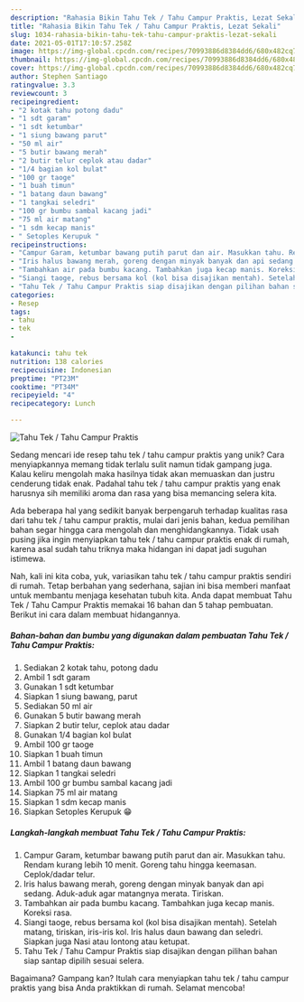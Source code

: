 ```yaml
---
description: "Rahasia Bikin Tahu Tek / Tahu Campur Praktis, Lezat Sekali"
title: "Rahasia Bikin Tahu Tek / Tahu Campur Praktis, Lezat Sekali"
slug: 1034-rahasia-bikin-tahu-tek-tahu-campur-praktis-lezat-sekali
date: 2021-05-01T17:10:57.258Z
image: https://img-global.cpcdn.com/recipes/70993886d8384dd6/680x482cq70/tahu-tek-tahu-campur-praktis-foto-resep-utama.jpg
thumbnail: https://img-global.cpcdn.com/recipes/70993886d8384dd6/680x482cq70/tahu-tek-tahu-campur-praktis-foto-resep-utama.jpg
cover: https://img-global.cpcdn.com/recipes/70993886d8384dd6/680x482cq70/tahu-tek-tahu-campur-praktis-foto-resep-utama.jpg
author: Stephen Santiago
ratingvalue: 3.3
reviewcount: 3
recipeingredient:
- "2 kotak tahu potong dadu"
- "1 sdt garam"
- "1 sdt ketumbar"
- "1 siung bawang parut"
- "50 ml air"
- "5 butir bawang merah"
- "2 butir telur ceplok atau dadar"
- "1/4 bagian kol bulat"
- "100 gr taoge"
- "1 buah timun"
- "1 batang daun bawang"
- "1 tangkai seledri"
- "100 gr bumbu sambal kacang jadi"
- "75 ml air matang"
- "1 sdm kecap manis"
- " Setoples Kerupuk "
recipeinstructions:
- "Campur Garam, ketumbar bawang putih parut dan air. Masukkan tahu. Rendam kurang lebih 10 menit. Goreng tahu hingga keemasan. Ceplok/dadar telur."
- "Iris halus bawang merah, goreng dengan minyak banyak dan api sedang. Aduk-aduk agar matangnya merata. Tiriskan."
- "Tambahkan air pada bumbu kacang. Tambahkan juga kecap manis. Koreksi rasa."
- "Siangi taoge, rebus bersama kol (kol bisa disajikan mentah). Setelah matang, tiriskan, iris-iris kol. Iris halus daun bawang dan seledri. Siapkan juga Nasi atau lontong atau ketupat."
- "Tahu Tek / Tahu Campur Praktis siap disajikan dengan pilihan bahan siap santap dipilih sesuai selera."
categories:
- Resep
tags:
- tahu
- tek
- 

katakunci: tahu tek  
nutrition: 138 calories
recipecuisine: Indonesian
preptime: "PT23M"
cooktime: "PT34M"
recipeyield: "4"
recipecategory: Lunch

---
```



![Tahu Tek / Tahu Campur Praktis](https://img-global.cpcdn.com/recipes/70993886d8384dd6/680x482cq70/tahu-tek-tahu-campur-praktis-foto-resep-utama.jpg)

Sedang mencari ide resep tahu tek / tahu campur praktis yang unik? Cara menyiapkannya memang tidak terlalu sulit namun tidak gampang juga. Kalau keliru mengolah maka hasilnya tidak akan memuaskan dan justru cenderung tidak enak. Padahal tahu tek / tahu campur praktis yang enak harusnya sih memiliki aroma dan rasa yang bisa memancing selera kita.



Ada beberapa hal yang sedikit banyak berpengaruh terhadap kualitas rasa dari tahu tek / tahu campur praktis, mulai dari jenis bahan, kedua pemilihan bahan segar hingga cara mengolah dan menghidangkannya. Tidak usah pusing jika ingin menyiapkan tahu tek / tahu campur praktis enak di rumah, karena asal sudah tahu triknya maka hidangan ini dapat jadi suguhan istimewa.


Nah, kali ini kita coba, yuk, variasikan tahu tek / tahu campur praktis sendiri di rumah. Tetap berbahan yang sederhana, sajian ini bisa memberi manfaat untuk membantu menjaga kesehatan tubuh kita. Anda dapat membuat Tahu Tek / Tahu Campur Praktis memakai 16 bahan dan 5 tahap pembuatan. Berikut ini cara dalam membuat hidangannya.

<!--inarticleads1-->

##### Bahan-bahan dan bumbu yang digunakan dalam pembuatan Tahu Tek / Tahu Campur Praktis:

1. Sediakan 2 kotak tahu, potong dadu
1. Ambil 1 sdt garam
1. Gunakan 1 sdt ketumbar
1. Siapkan 1 siung bawang, parut
1. Sediakan 50 ml air
1. Gunakan 5 butir bawang merah
1. Siapkan 2 butir telur, ceplok atau dadar
1. Gunakan 1/4 bagian kol bulat
1. Ambil 100 gr taoge
1. Siapkan 1 buah timun
1. Ambil 1 batang daun bawang
1. Siapkan 1 tangkai seledri
1. Ambil 100 gr bumbu sambal kacang jadi
1. Siapkan 75 ml air matang
1. Siapkan 1 sdm kecap manis
1. Siapkan  Setoples Kerupuk 😁




<!--inarticleads2-->

##### Langkah-langkah membuat Tahu Tek / Tahu Campur Praktis:

1. Campur Garam, ketumbar bawang putih parut dan air. Masukkan tahu. Rendam kurang lebih 10 menit. Goreng tahu hingga keemasan. Ceplok/dadar telur.
1. Iris halus bawang merah, goreng dengan minyak banyak dan api sedang. Aduk-aduk agar matangnya merata. Tiriskan.
1. Tambahkan air pada bumbu kacang. Tambahkan juga kecap manis. Koreksi rasa.
1. Siangi taoge, rebus bersama kol (kol bisa disajikan mentah). Setelah matang, tiriskan, iris-iris kol. Iris halus daun bawang dan seledri. Siapkan juga Nasi atau lontong atau ketupat.
1. Tahu Tek / Tahu Campur Praktis siap disajikan dengan pilihan bahan siap santap dipilih sesuai selera.




Bagaimana? Gampang kan? Itulah cara menyiapkan tahu tek / tahu campur praktis yang bisa Anda praktikkan di rumah. Selamat mencoba!

